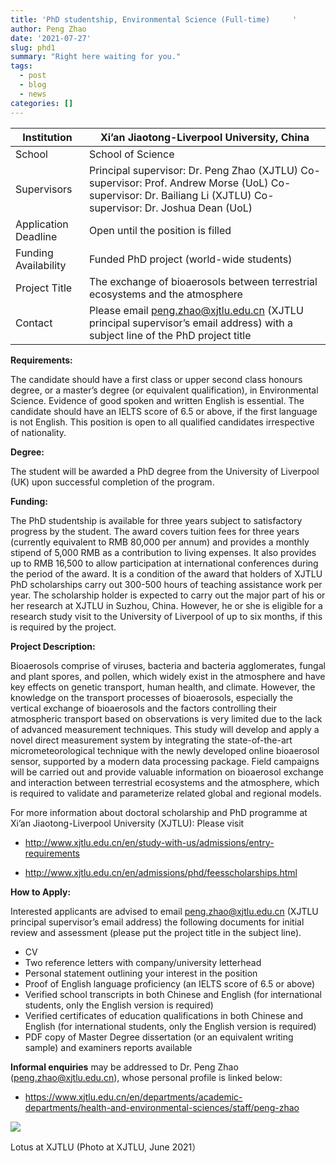 ```yaml
---
title: 'PhD studentship, Environmental Science (Full-time)     '
author: Peng Zhao
date: '2021-07-27'
slug: phd1
summary: "Right here waiting for you."
tags:
  - post
  - blog
  - news
categories: []
---
```




| Institution          | Xi’an Jiaotong-Liverpool University, China                   |
| -------------------- | ------------------------------------------------------------ |
| School               | School of Science                                            |
| Supervisors          | Principal supervisor: Dr. Peng Zhao (XJTLU)  Co-supervisor: Prof. Andrew Morse (UoL)  Co-supervisor: Dr. Bailiang Li (XJTLU)  Co-supervisor: Dr. Joshua Dean (UoL) |
| Application Deadline | Open until the position is filled                            |
| Funding Availability | Funded PhD project (world-wide students)                     |
| Project Title        | The exchange of bioaerosols between terrestrial  ecosystems and the atmosphere |
| Contact              | Please email peng.zhao@xjtlu.edu.cn (XJTLU principal  supervisor’s email address) with a subject line of the PhD project title |



**Requirements:** 

The candidate should have a first class or upper second class honours degree, or a master’s degree (or equivalent qualification), in Environmental Science. Evidence of good spoken and written English is essential. The candidate should have an IELTS score of 6.5 or above, if the first language is not English. This position is open to all qualified candidates irrespective of nationality.

 

**Degree:** 

The student will be awarded a PhD degree from the University of Liverpool (UK) upon successful completion of the program.

 

**Funding:**

The PhD studentship is available for three years subject to satisfactory progress by the student. The award covers tuition fees for three years (currently equivalent to RMB 80,000 per annum) and provides a monthly stipend of 5,000 RMB as a contribution to living expenses. It also provides up to RMB 16,500 to allow participation at international conferences during the period of the award. It is a condition of the award that holders of XJTLU PhD scholarships carry out 300-500 hours of teaching assistance work per year. The scholarship holder is expected to carry out the major part of his or her research at XJTLU in Suzhou, China. However, he or she is eligible for a research study visit to the University of Liverpool of up to six months, if this is required by the project. 

 

**Project Description:** 

Bioaerosols comprise of viruses, bacteria and bacteria agglomerates, fungal and plant spores, and pollen, which widely exist in the atmosphere and have key effects on genetic transport, human health, and climate. However, the knowledge on the transport processes of bioaerosols, especially the vertical exchange of bioaerosols and the factors controlling their atmospheric transport based on observations is very limited due to the lack of advanced measurement techniques. This study will develop and apply a novel direct measurement system by integrating the state-of-the-art micrometeorological technique with the newly developed online bioaerosol sensor, supported by a modern data processing package. Field campaigns will be carried out and provide valuable information on bioaerosol exchange and interaction between terrestrial ecosystems and the atmosphere, which is required to validate and parameterize related global and regional models.

 

For more information about doctoral scholarship and PhD programme at Xi’an Jiaotong-Liverpool University (XJTLU): Please visit 

- http://www.xjtlu.edu.cn/en/study-with-us/admissions/entry-requirements

- http://www.xjtlu.edu.cn/en/admissions/phd/feesscholarships.html 

 

**How to Apply:** 

Interested applicants are advised to email peng.zhao@xjtlu.edu.cn (XJTLU principal supervisor’s email address) the following documents for initial review and assessment (please put the project title in the subject line). 

- CV 
- Two     reference letters with company/university letterhead
- Personal     statement outlining your interest in the position 
- Proof of     English language proficiency (an IELTS score of 6.5 or above)
- Verified     school transcripts in both Chinese and English (for international students,     only the English version is required)
- Verified     certificates of education qualifications in both Chinese and English (for     international students, only the English version is required)  
- PDF copy of Master     Degree dissertation (or an equivalent writing sample) and examiners     reports available 

 

**Informal enquiries** may be addressed to Dr. Peng Zhao (peng.zhao@xjtlu.edu.cn), whose personal profile is linked below:

- https://www.xjtlu.edu.cn/en/departments/academic-departments/health-and-environmental-sciences/staff/peng-zhao



![](/../image/photo-xjtlu-lotus.jpg)

Lotus at XJTLU (Photo at XJTLU, June 2021）
